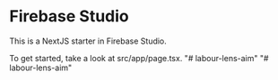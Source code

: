 # Firebase Studio

This is a NextJS starter in Firebase Studio.

To get started, take a look at src/app/page.tsx.
"# labour-lens-aim" 
"# labour-lens-aim" 
